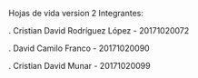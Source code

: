 Hojas de vida version 2
Integrantes:

. Cristian David Rodríguez López - 20171020072

. David Camilo Franco - 20171020090

. Cristian David Munar - 20171020099

